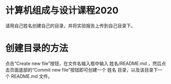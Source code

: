 # 计算机组成与设计课程2020

请用自己姓名创建自己的目录，并将实验报告上传到自己目录下。

# 创建目录的方法

点击“Create new file”按钮，在文件名输入框中输入 姓名/README.md ，然后点击页面底部的“Commit new file”按钮即可创建一个 姓名 目录，以及该目录下一个 README.md 文件。
